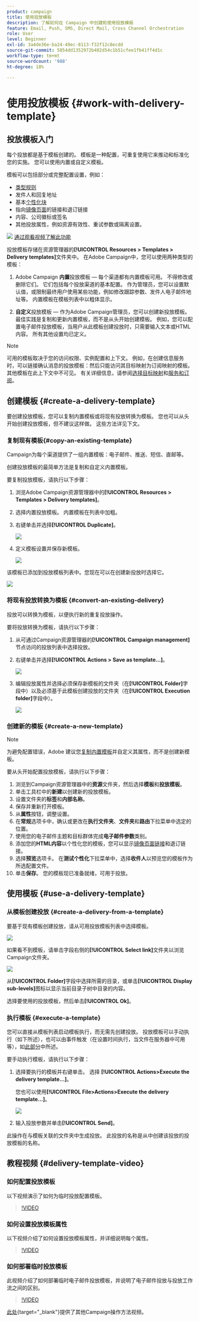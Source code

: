 ```yaml
---
product: campaign
title: 使用投放模板
description: 了解如何在 Campaign 中创建和使用投放模板
feature: Email, Push, SMS, Direct Mail, Cross Channel Orchestration
role: User
level: Beginner
exl-id: 3a4de36e-ba24-49ec-8113-f32f12c8ecdd
source-git-commit: 5054dd1352972b402d54c1b51cfee1fb41ff4d1c
workflow-type: tm+mt
source-wordcount: '988'
ht-degree: 18%

---
```


# 使用投放模板 {#work-with-delivery-template}

## 投放模板入门

每个投放都是基于模板创建的。 模板是一种配置，可重复使用它来推动和标准化您的实施。 您可以使用内置或自定义模板。

模板可以包括部分或完整配置设置，例如：

* [类型规则](../../automation/campaign-opt/campaign-typologies.md)
* 发件人和回复地址
* 基本[个性化块](../send/personalization-blocks.md)
* 指向[镜像页面](../send/mirror-page.md)的链接和退订链接
* 内容、公司徽标或签名
* 其他投放属性，例如资源有效性、重试参数或隔离设置。

![](assets/do-not-localize/how-to-video.png) [通过观看视频了解此功能](#delivery-template-video)

投放模板存储在资源管理器的&#x200B;**[!UICONTROL Resources > Templates > Delivery templates]**&#x200B;文件夹中。 在Adobe Campaign中，您可以使用两种类型的模板：

1. Adobe Campaign **内置**&#x200B;投放模板 — 每个渠道都有内置模板可用。 不得修改或删除它们。 它们包括每个投放渠道的基本配置。 作为管理员，您可以设置默认值，或限制最终用户使用某些功能，例如修改跟踪参数、发件人电子邮件地址等。 内置模板在模板列表中以粗体显示。

1. **自定义**&#x200B;投放模板 — 作为Adobe Campaign管理员，您可以创建新投放模板。 最佳实践是复制和更新内置模板，而不是从头开始创建模板。 例如，您可以配置电子邮件投放模板，当用户从此模板创建投放时，只需要输入文本或HTML内容。 所有其他设置均已定义。

>[!NOTE]
>
>可用的模板取决于您的访问权限、实例配置和上下文。 例如，在创建信息服务时，可以链接确认消息的投放模板：然后只能访问其目标映射为订阅映射的模板。 其他模板在此上下文中不可见。 有关详细信息，请参阅[选择目标映射](../audiences/target-mappings.md)和[服务和订阅](../start/subscriptions.md)。


## 创建模板 {#create-a-delivery-template}

要创建投放模板，您可以复制内置模板或将现有投放转换为模板。 您也可以从头开始创建投放模板，但不建议这样做。 这些方法详见下文。

### 复制现有模板{#copy-an-existing-template}

Campaign为每个渠道提供了一组内置模板：电子邮件、推送、短信、直邮等。

创建投放模板的最简单方法是复制和自定义内置模板。

要复制投放模板，请执行以下步骤：

1. 浏览Adobe Campaign资源管理器中的&#x200B;**[!UICONTROL Resources > Templates > Delivery templates]**。
1. 选择内置投放模板。 内置模板在列表中加粗。
1. 右键单击并选择&#x200B;**[!UICONTROL Duplicate]**。

   ![](assets/duplicate-built-in-template.png)

1. 定义模板设置并保存新模板。

   ![](assets/delivery-template-new.png)

该模板已添加到投放模板列表中。您现在可以在创建新投放时选择它。

![](assets/select-the-new-template.png)

### 将现有投放转换为模板 {#convert-an-existing-delivery}

投放可以转换为模板，以便执行新的重复投放操作。

要将投放转换为模板，请执行以下步骤：

1. 从可通过Campaign资源管理器的&#x200B;**[!UICONTROL Campaign management]**&#x200B;节点访问的投放列表中选择投放。

1. 右键单击并选择&#x200B;**[!UICONTROL Actions > Save as template...]**。

   ![](assets/save-as-template.png)

1. 编辑投放属性并选择必须保存新模板的文件夹（在&#x200B;**[!UICONTROL Folder]**&#x200B;字段中）以及必须基于此模板创建投放的文件夹（在&#x200B;**[!UICONTROL Execution folder]**&#x200B;字段中）。

   ![](assets/template-select-folders.png)

### 创建新的模板 {#create-a-new-template}

>[!NOTE]
>
>为避免配置错误，Adobe 建议您[复制内置模板](#copy-an-existing-template)并自定义其属性，而不是创建新模板。

要从头开始配置投放模板，请执行以下步骤：

1. 浏览到Campaign资源管理器中的&#x200B;**资源**&#x200B;文件夹，然后选择&#x200B;**模板**&#x200B;和&#x200B;**投放模板**。
1. 单击工具栏中的&#x200B;**新建**&#x200B;以创建新的投放模板。
1. 设置文件夹的&#x200B;**标签**&#x200B;和&#x200B;**内部名称**。
1. 保存并重新打开模板。
1. 从&#x200B;**属性**&#x200B;按钮，调整设置。
1. 在&#x200B;**常规**&#x200B;选项卡中，确认或更改在&#x200B;**执行文件夹**、**文件夹**&#x200B;和&#x200B;**路由**&#x200B;下拉菜单中选定的位置。
1. 使用您的电子邮件主题和目标群体完成&#x200B;**电子邮件参数**&#x200B;类别。
1. 添加您的&#x200B;**HTML内容**&#x200B;以个性化您的模板，您可以显示[镜像页面链接](../send/mirror-page.md)和退订链接。
1. 选择&#x200B;**预览**&#x200B;选项卡。 在&#x200B;**测试个性化**&#x200B;下拉菜单中，选择&#x200B;**收件人**&#x200B;以预览您的模板作为所选配置文件。
1. 单击&#x200B;**保存**。 您的模板现已准备就绪，可用于投放。


## 使用模板 {#use-a-delivery-template}

### 从模板创建投放 {#create-a-delivery-from-a-template}

要基于现有模板创建投放，请从可用投放模板列表中选择模板。

![](assets/select-the-new-template.png)

如果看不到模板，请单击字段右侧的&#x200B;**[!UICONTROL Select link]**&#x200B;文件夹以浏览Campaign文件夹。

![](assets/browse-templates.png)

从&#x200B;**[!UICONTROL Folder]**&#x200B;字段中选择所需的目录，或单击&#x200B;**[!UICONTROL Display sub-levels]**&#x200B;图标以显示当前目录子树中目录的内容。

选择要使用的投放模板，然后单击&#x200B;**[!UICONTROL Ok]**。

### 执行模板 {#execute-a-template}

您可以直接从模板列表启动模板执行，而无需先创建投放。 投放模板可以手动执行（如下所述），也可以由事件触发（在设置时间执行，当文件在服务器中可用等），如[此部分](../../automation/workflow/deliveries.md)中所述。

要手动执行模板，请执行以下步骤：

1. 选择要执行的模板并右键单击。 选择 **[!UICONTROL Actions>Execute the delivery template...]**。

   您也可以使用&#x200B;**[!UICONTROL File>Actions>Execute the delivery template...]**。

   ![](assets/execute-delivery-template.png)

1. 输入投放参数并单击&#x200B;**[!UICONTROL Send]**。

此操作在与模板关联的文件夹中生成投放。 此投放的名称是从中创建该投放的投放模板的名称。

## 教程视频 {#delivery-template-video}

### 如何配置投放模板

以下视频演示了如何为临时投放配置模板。

>[!VIDEO](https://video.tv.adobe.com/v/342082?quality=12)

### 如何设置投放模板属性

以下视频介绍了如何设置投放模板属性，并详细说明每个属性。

>[!VIDEO](https://video.tv.adobe.com/v/338969?quality=12)

### 如何部署临时投放模板

此视频介绍了如何部署临时电子邮件投放模板，并说明了电子邮件投放与投放工作流之间的区别。

>[!VIDEO](https://video.tv.adobe.com/v/338965?quality=12)

[此处](https://experienceleague.adobe.com/docs/campaign-learn/tutorials/getting-started/introduction-to-adobe-campaign.html){target="_blank"}提供了其他Campaign操作方法视频。
